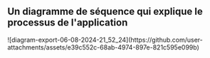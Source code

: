 <h2>Un diagramme de séquence qui explique le processus de l'application</h2>
![diagram-export-06-08-2024-21_52_24](https://github.com/user-attachments/assets/e39c552c-68ab-4974-897e-821c595e099b)
